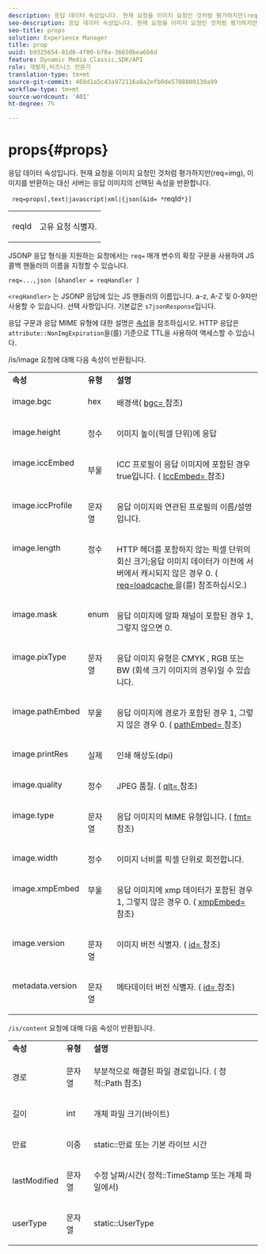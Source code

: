 ```yaml
---
description: 응답 데이터 속성입니다. 현재 요청을 이미지 요청인 것처럼 평가하지만(req=img), 이미지를 반환하는 대신 서버는 응답 이미지의 선택된 속성을 반환합니다.
seo-description: 응답 데이터 속성입니다. 현재 요청을 이미지 요청인 것처럼 평가하지만(req=img), 이미지를 반환하는 대신 서버는 응답 이미지의 선택된 속성을 반환합니다.
seo-title: props
solution: Experience Manager
title: prop
uuid: b9325654-81d6-4f00-bf0a-36650bea6b8d
feature: Dynamic Media Classic,SDK/API
role: 개발자,비즈니스 전문가
translation-type: tm+mt
source-git-commit: 469d1a5c43a972116a8a2efb0de5708800130a99
workflow-type: tm+mt
source-wordcount: '401'
ht-degree: 7%

---
```



# props{#props}

응답 데이터 속성입니다. 현재 요청을 이미지 요청인 것처럼 평가하지만(req=img), 이미지를 반환하는 대신 서버는 응답 이미지의 선택된 속성을 반환합니다.

` req=props[,text|javascript|xml|{json[&id= *`reqId`*}]`

<table id="simpletable_A9FCC880171B4A9DBAE28413AFDF75F7"> 
 <tr class="strow"> 
  <td class="stentry"> <p> <span class="codeph"> <span class="varname"> reqId  </span> </span> </p> </td> 
  <td class="stentry"> <p>고유 요청 식별자. </p> </td> 
 </tr> 
</table>

JSONP 응답 형식을 지원하는 요청에서는 `req=` 매개 변수의 확장 구문을 사용하여 JS 콜백 핸들러의 이름을 지정할 수 있습니다.

`req=...,json [&handler = reqHandler ]`

`<reqHandler>` 는 JSONP 응답에 있는 JS 핸들러의 이름입니다. a-z, A-Z 및 0-9자만 사용할 수 있습니다. 선택 사항입니다. 기본값은 `s7jsonResponse`입니다.

응답 구문과 응답 MIME 유형에 대한 설명은 [속성](../../../../../../is-api/http-ref/image-serving-api-ref/c-http-protocol-reference/c-response-data/c-properties/c-properties.md#concept-49c609fd6de942cab422ee412353c9d9)을 참조하십시오. HTTP 응답은 `attribute::NonImgExpiration`을(를) 기준으로 TTL을 사용하여 액세스할 수 있습니다.

/is/image 요청에 대해 다음 속성이 반환됩니다.

<table id="table_9665612ED7D24C07AAF75D953C0FEB36"> 
 <tbody> 
  <tr> 
   <td> <b> 속성</b> </td> 
   <td> <b> 유형</b> </td> 
   <td> <b> 설명</b> </td> 
  </tr> 
  <tr valign="top"> 
   <td> <p> <span class="codeph"> image.bgc  </span> </p> </td> 
   <td> <p> hex </p> </td> 
   <td> <p> 배경색( <span class="codeph"> <a href="../../../../../../is-api/http-ref/image-serving-api-ref/c-http-protocol-reference/c-command-reference/r-bgc.md#reference-53376175f617446fbe5c69120f834b88" type="reference" format="dita" scope="local"> bgc= </a> </span> 참조) </p> </td> 
  </tr> 
  <tr valign="top"> 
   <td valign="top"> <p> <span class="codeph"> image.height  </span> </p> </td> 
   <td> <p> 정수 </p> </td> 
   <td> <p> 이미지 높이(픽셀 단위)에 응답 </p> </td> 
  </tr> 
  <tr> 
   <td valign="top"> <p> <span class="codeph"> image.iccEmbed  </span> </p> </td> 
   <td> <p> 부울 </p> </td> 
   <td> <p> ICC 프로필이 응답 이미지에 포함된 경우 true입니다. ( <span class="codeph"> <a href="../../../../../../is-api/http-ref/image-serving-api-ref/c-http-protocol-reference/c-command-reference/r-iccembed.md#reference-e3b774fb322046a2a6dde3a7bab5583e" type="reference" format="dita" scope="local"> IccEmbed= </a> </span> 참조) </p> </td> 
  </tr> 
  <tr valign="top"> 
   <td> <p> <span class="codeph"> image.iccProfile  </span> </p> </td> 
   <td> <p> 문자열 </p> </td> 
   <td> <p> 응답 이미지와 연관된 프로필의 이름/설명입니다. </p> </td> 
  </tr> 
  <tr valign="top"> 
   <td> <p> <span class="codeph"> image.length  </span> </p> </td> 
   <td> <p> 정수 </p> </td> 
   <td> <p> HTTP 헤더를 포함하지 않는 픽셀 단위의 회신 크기;응답 이미지 데이터가 이전에 서버에서 캐시되지 않은 경우 0. ( <span class="codeph"> <a href="../../../../../../is-api/http-ref/image-serving-api-ref/c-http-protocol-reference/c-command-reference/r-req/r-req.md#reference-907cdb4a97034db7ad94695f25552e76" type="reference" format="dita" scope="local"> req=loadcache </a> </span>을(를) 참조하십시오.) </p> </td> 
  </tr> 
  <tr valign="top"> 
   <td> <p> <span class="codeph"> image.mask  </span> </p> </td> 
   <td> <p> enum </p> </td> 
   <td> <p> 응답 이미지에 알파 채널이 포함된 경우 1, 그렇지 않으면 0. </p> </td> 
  </tr> 
  <tr valign="top"> 
   <td> <p> <span class="codeph"> image.pixType  </span> </p> </td> 
   <td> <p> 문자열 </p> </td> 
   <td> <p> 응답 이미지 유형은 <span class="codeph"> CMYK </span>, <span class="codeph"> RGB </span> 또는 <span class="codeph"> BW </span>(회색 크기 이미지의 경우)일 수 있습니다. </p> </td> 
  </tr> 
  <tr valign="top"> 
   <td> <p> <span class="codeph"> image.pathEmbed  </span> </p> </td> 
   <td> <p> 부울 </p> </td> 
   <td> <p> 응답 이미지에 경로가 포함된 경우 1, 그렇지 않은 경우 0. ( <span class="codeph"> <a href="../../../../../../is-api/http-ref/image-serving-api-ref/c-http-protocol-reference/c-command-reference/r-pathembed.md#reference-9ccf0771d6634cf68c1c9c33cd428301" type="reference" format="dita" scope="local"> pathEmbed= </a> </span> 참조) </p> </td> 
  </tr> 
  <tr valign="top"> 
   <td> <p> <span class="codeph"> image.printRes  </span> </p> </td> 
   <td> <p> 실제 </p> </td> 
   <td> <p> 인쇄 해상도(dpi) </p> </td> 
  </tr> 
  <tr valign="top"> 
   <td> <p> <span class="codeph"> image.quality  </span> </p> </td> 
   <td> <p> 정수 </p> </td> 
   <td> <p> JPEG 품질. ( <span class="codeph"> <a href="../../../../../../is-api/http-ref/image-serving-api-ref/c-http-protocol-reference/c-command-reference/r-is-http-qlt.md#reference-f69ed0758c784b0385d979820546d352" type="reference" format="dita" scope="local"> qlt= </a> </span> 참조) </p> </td> 
  </tr> 
  <tr valign="top"> 
   <td> <p> <span class="codeph"> image.type  </span> </p> </td> 
   <td> <p> 문자열 </p> </td> 
   <td> <p> 응답 이미지의 MIME 유형입니다. ( <span class="codeph"> <a href="../../../../../../is-api/http-ref/image-serving-api-ref/c-http-protocol-reference/c-command-reference/r-is-http-fmt.md#reference-cdf10043423b45ba9fe15157fb3ae37a" type="reference" format="dita" scope="local"> fmt= </a> </span> 참조) </p> </td> 
  </tr> 
  <tr valign="top"> 
   <td> <p> <span class="codeph"> image.width  </span> </p> </td> 
   <td> <p> 정수 </p> </td> 
   <td> <p> 이미지 너비를 픽셀 단위로 회전합니다. </p> </td> 
  </tr> 
  <tr valign="top"> 
   <td> <p> <span class="codeph"> image.xmpEmbed  </span> </p> </td> 
   <td> <p> 부울 </p> </td> 
   <td> <p> 응답 이미지에 xmp 데이터가 포함된 경우 1, 그렇지 않은 경우 0. ( <span class="codeph"> <a href="../../../../../../is-api/http-ref/image-serving-api-ref/c-http-protocol-reference/c-command-reference/r-xmpembed.md#reference-46ecf40a40a0442fa62de3a85dcb03e8" type="reference" format="dita" scope="local"> xmpEmbed= </a> </span> 참조) </p> </td> 
  </tr> 
  <tr valign="top"> 
   <td> <p> <span class="codeph"> image.version  </span> </p> </td> 
   <td> <p> 문자열 </p> </td> 
   <td> <p> 이미지 버전 식별자. ( <span class="codeph"> <a href="../../../../../../is-api/http-ref/image-serving-api-ref/c-http-protocol-reference/c-command-reference/r-id.md#reference-60661184deb3420998779724244fcfa0" type="reference" format="dita" scope="local"> id= </a> </span> 참조) </p> </td> 
  </tr> 
  <tr valign="top"> 
   <td> <p> <span class="codeph"> metadata.version  </span> </p> </td> 
   <td> <p> 문자열 </p> </td> 
   <td> <p> 메타데이터 버전 식별자. ( <span class="codeph"> <a href="../../../../../../is-api/http-ref/image-serving-api-ref/c-http-protocol-reference/c-command-reference/r-id.md#reference-60661184deb3420998779724244fcfa0" type="reference" format="dita" scope="local"> id= </a> </span> 참조) </p> </td> 
  </tr> 
 </tbody> 
</table>

`/is/content` 요청에 대해 다음 속성이 반환됩니다.

<table id="table_B66360C475CE495D9701AB526E758873"> 
 <tbody> 
  <tr> 
   <td> <b> 속성</b> </td> 
   <td> <b> 유형</b> </td> 
   <td> <b> 설명</b> </td> 
  </tr> 
  <tr> 
   <td> <p> <span class="codeph"> 경로 </span> </p> </td> 
   <td> <p> 문자열 </p> </td> 
   <td> <p>부분적으로 해결된 파일 경로입니다. ( <span class="codeph"> 정적::Path </span> 참조) </p> </td> 
  </tr> 
  <tr> 
   <td> <p> <span class="codeph"> 길이 </span> </p> </td> 
   <td> <p> int </p> </td> 
   <td> <p> 개체 파일 크기(바이트) </p> </td> 
  </tr> 
  <tr> 
   <td> <p> <span class="codeph"> 만료 </span> </p> </td> 
   <td> <p> 이중 </p> </td> 
   <td> <p> <span class="codeph"> static::만료  </span> 또는 기본 라이브 시간 </p> </td> 
  </tr> 
  <tr> 
   <td> <p> <span class="codeph"> lastModified  </span> </p> </td> 
   <td> <p> 문자열 </p> </td> 
   <td> <p> 수정 날짜/시간(<span class="codeph"> 정적::TimeStamp </span> 또는 개체 파일에서) </p> </td> 
  </tr> 
  <tr> 
   <td> <p> <span class="codeph"> userType  </span> </p> </td> 
   <td> <p> 문자열 </p> </td> 
   <td> <p> <span class="codeph"> static::UserType  </span> </p> </td> 
  </tr> 
 </tbody> 
</table>

